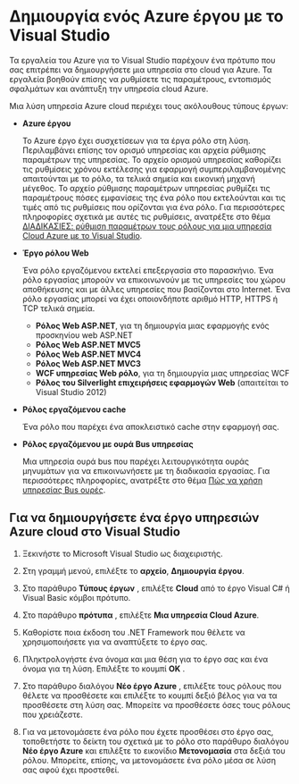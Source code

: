 <properties
   pageTitle="Δημιουργία ενός Azure έργου με το Visual Studio | Microsoft Azure"
   description="Δημιουργία ενός Azure έργου με το Visual Studio"
   services="visual-studio-online"
   documentationCenter="na"
   authors="TomArcher"
   manager="douge"
   editor="" />
<tags
   ms.service="multiple"
   ms.devlang="multiple"
   ms.topic="article"
   ms.tgt_pltfrm="na"
   ms.workload="na"
   ms.date="08/15/2016"
   ms.author="tarcher" />

# <a name="creating-an-azure-project-with-visual-studio"></a>Δημιουργία ενός Azure έργου με το Visual Studio

Τα εργαλεία του Azure για το Visual Studio παρέχουν ένα πρότυπο που σας επιτρέπει να δημιουργήσετε μια υπηρεσία στο cloud για Azure. Τα εργαλεία βοηθούν επίσης να ρυθμίσετε τις παραμέτρους, εντοπισμός σφαλμάτων και ανάπτυξη την υπηρεσία cloud Azure.

Μια λύση υπηρεσία Azure cloud περιέχει τους ακόλουθους τύπους έργων:

- **Azure έργου**

    Το Azure έργο έχει συσχετίσεων για τα έργα ρόλο στη λύση. Περιλαμβάνει επίσης τον ορισμό υπηρεσίας και αρχεία ρύθμισης παραμέτρων της υπηρεσίας. Το αρχείο ορισμού υπηρεσίας καθορίζει τις ρυθμίσεις χρόνου εκτέλεσης για εφαρμογή συμπεριλαμβανομένης απαιτούνται με το ρόλο, τα τελικά σημεία και εικονική μηχανή μέγεθος. Το αρχείο ρύθμισης παραμέτρων υπηρεσίας ρυθμίζει τις παραμέτρους πόσες εμφανίσεις της ένα ρόλο που εκτελούνται και τις τιμές από τις ρυθμίσεις που ορίζονται για ένα ρόλο. Για περισσότερες πληροφορίες σχετικά με αυτές τις ρυθμίσεις, ανατρέξτε στο θέμα [ΔΙΑΔΙΚΑΣΙΕΣ: ρύθμιση παραμέτρων τους ρόλους για μια υπηρεσία Cloud Azure με το Visual Studio](vs-azure-tools-configure-roles-for-cloud-service.md).

- **Έργο ρόλου Web**

    Ένα ρόλο εργαζόμενου εκτελεί επεξεργασία στο παρασκήνιο. Ένα ρόλο εργασίας μπορούν να επικοινωνούν με τις υπηρεσίες του χώρου αποθήκευσης και με άλλες υπηρεσίες που βασίζονται στο Internet. Ένα ρόλο εργασίας μπορεί να έχει οποιονδήποτε αριθμό HTTP, HTTPS ή TCP τελικά σημεία.

    - **Ρόλος Web ASP.NET**, για τη δημιουργία μιας εφαρμογής ενός προσκηνίου web ASP.NET
    - **Ρόλος Web ASP.NET MVC5**
    - **Ρόλος Web ASP.NET MVC4**
    - **Ρόλος Web ASP.NET MVC3**
    - **WCF υπηρεσίας Web ρόλο**, για τη δημιουργία μιας υπηρεσίας WCF
    - **Ρόλος του Silverlight επιχειρήσεις εφαρμογών Web** (απαιτείται το Visual Studio 2012)

- **Ρόλος εργαζόμενου cache**

    Ένα ρόλο που παρέχει ένα αποκλειστικό cache στην εφαρμογή σας.

- **Ρόλος εργαζόμενου με ουρά Bus υπηρεσίας**

    Μια υπηρεσία ουρά bus που παρέχει λειτουργικότητα ουράς μηνυμάτων για να επικοινωνήσετε με τη διαδικασία εργασίας. Για περισσότερες πληροφορίες, ανατρέξτε στο θέμα [Πώς να χρήση υπηρεσίας Bus ουρές](http://go.microsoft.com/fwlink/?LinkId=260560).

## <a name="to-create-an-azure-cloud-service-project-in-visual-studio"></a>Για να δημιουργήσετε ένα έργο υπηρεσιών Azure cloud στο Visual Studio

1. Ξεκινήστε το Microsoft Visual Studio ως διαχειριστής.

1. Στη γραμμή μενού, επιλέξτε το **αρχείο**, **Δημιουργία** **έργου**.

1. Στο παράθυρο **Τύπους έργων** , επιλέξτε **Cloud** από το έργο Visual C# ή Visual Basic κόμβοι πρότυπο.

1. Στο παράθυρο **πρότυπα** , επιλέξτε **Μια υπηρεσία Cloud Azure**.

1. Καθορίστε ποια έκδοση του .NET Framework που θέλετε να χρησιμοποιήσετε για να αναπτύξετε το έργο σας.

1. Πληκτρολογήστε ένα όνομα και μια θέση για το έργο σας και ένα όνομα για τη λύση. Επιλέξτε το κουμπί **OK** .

1. Στο παράθυρο διαλόγου **Νέο έργο Azure** , επιλέξτε τους ρόλους που θέλετε να προσθέσετε και επιλέξτε το κουμπί δεξιό βέλος για να τα προσθέσετε στη λύση σας. Μπορείτε να προσθέσετε όσες τους ρόλους που χρειάζεστε.

1. Για να μετονομάσετε ένα ρόλο που έχετε προσθέσει στο έργο σας, τοποθετήστε το δείκτη του σχετικά με το ρόλο στο παράθυρο διαλόγου **Νέο έργο Azure** και επιλέξτε το εικονίδιο **Μετονομασία** στα δεξιά του ρόλου. Μπορείτε, επίσης, να μετονομάσετε ένα ρόλο μέσα σε λύση σας αφού έχει προστεθεί.
